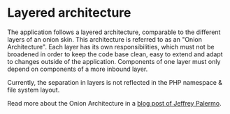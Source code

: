 # Layered architecture

The application follows a layered architecture, comparable to the different layers of an onion skin. This architecture is referred to as an "Onion Architecture". Each layer has its own responsibilities, which must not be broadened in order to keep the code base clean, easy to extend and adapt to changes outside of the application. Components of one layer must only depend on components of a more inbound layer.

Currently, the separation in layers is not reflected in the PHP namespace & file system layout.

Read more about the Onion Architecture in a [blog post of Jeffrey Palermo](http://jeffreypalermo.com/blog/the-onion-architecture-part-1/).